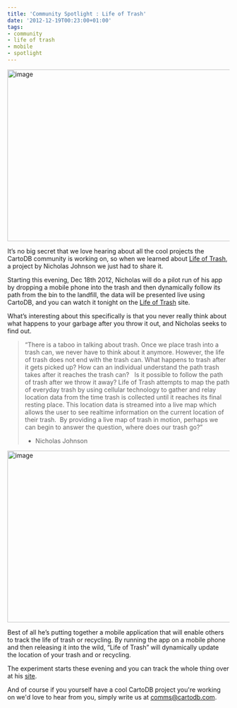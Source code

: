 ```yaml
---
title: 'Community Spotlight : Life of Trash'
date: '2012-12-19T00:23:00+01:00'
tags:
- community
- life of trash
- mobile
- spotlight
---
```


<a href="http://www.lifeoftrash.com"><img alt="image" height="389" src="http://i.imgur.com/YDSF1.jpg" width="650"/></a>

It’s no big secret that we love hearing about all the cool projects the CartoDB community is working on, so when we learned about <a href="http://www.lifeoftrash.com/info" target="_blank">Life of Trash</a>, a project by Nicholas Johnson we just had to share it.

Starting this evening, Dec 18th 2012, Nicholas will do a pilot run of his app by dropping a mobile phone into the trash and then dynamically follow its path from the bin to the landfill, the data will be presented live using CartoDB, and you can watch it tonight on the <a href="http://www.lifeoftrash.com/location" target="_blank">Life of Trash</a> site. 

What’s interesting about this specifically is that you never really think about what happens to your garbage after you throw it out, and Nicholas seeks to find out.

<blockquote>
  “There is a taboo in talking about trash. Once we place trash into a trash can, we never have to think about it anymore. However, the life of trash does not end with the trash can. What happens to trash after it gets picked up? How can an individual understand the path trash takes after it reaches the trash can?   Is it possible to follow the path of trash after we throw it away? Life of Trash attempts to map the path of everyday trash by using cellular technology to gather and relay location data from the time trash is collected until it reaches its final resting place. This location data is streamed into a live map which allows the user to see realtime information on the current location of their trash.  By providing a live map of trash in motion, perhaps we can begin to answer the question, where does our trash go?”

  - Nicholas Johnson
</blockquote>

<a href="http://www.lifeoftrash.com"><img alt="image" height="389" src="http://i.imgur.com/fqYmR.jpg" width="650"/></a>

Best of all he’s putting together a mobile application that will enable others to track the life of trash or recycling. By running the app on a mobile phone and then releasing it into the wild, “Life of Trash” will dynamically update the location of your trash and or recycling. 

The experiment starts these evening and you can track the whole thing over at his <a href="http://www.lifeoftrash.com/">site</a>. 

And of course if you yourself have a cool CartoDB project you're working on we'd love to hear from you, simply write us at comms@cartodb.com.
